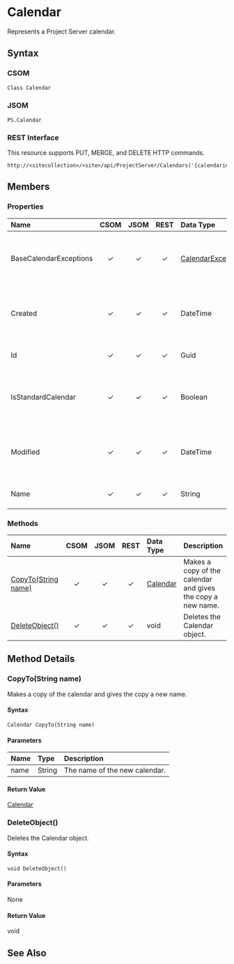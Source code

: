 [comment]: # (Name:Calendar)
[comment]: # (Type:Object)
[comment]: # (Status:Incomplete)
[comment]: # (GeneratedDate:2016-12-13 18:12:21Z)

# Calendar

Represents a Project Server calendar.



## Syntax

### CSOM

```C#
Class Calendar 
```
### JSOM

```
PS.Calendar
```
### REST Interface

This resource supports PUT, MERGE, and DELETE HTTP commands.

```
http://<sitecollection>/<site>/api/ProjectServer/Calendars('{calendarid}')
```


## Members

### Properties

|**Name**|**CSOM**|**JSOM**|**REST**|**Data Type**|**Description**|
|:-----|:-----:|:-----:|:-----:|:-----|:-----|
|BaseCalendarExceptions|&#x2713;|&#x2713;|&#x2713;|[CalendarExceptionCollection](CalendarExceptionCollection.md)|Gets the collection of exceptions to base calendars.|
|Created|&#x2713;|&#x2713;|&#x2713;|DateTime|Gets the date that the calendar was created.|
|Id|&#x2713;|&#x2713;|&#x2713;|Guid|Gets the GUID of the calendar.|
|IsStandardCalendar|&#x2713;|&#x2713;|&#x2713;|Boolean|Gets a value that indicates whether the calendar is Gregorian.|
|Modified|&#x2713;|&#x2713;|&#x2713;|DateTime|Gets the date that the calendar was modified.|
|Name|&#x2713;|&#x2713;|&#x2713;|String|Gets the name of the calendar.|





### Methods

|**Name**|**CSOM**|**JSOM**|**REST**|**Data Type**|**Description**|
|:-----|:-----:|:-----:|:-----:|:-----|:-----|
|[CopyTo(String name)](#CopyTo_String_name_)|&#x2713;|&#x2713;|&#x2713;|[Calendar](Calendar.md)|Makes a copy of the calendar and gives the copy a new name.|
|[DeleteObject()](#DeleteObject__)|&#x2713;|&#x2713;|&#x2713;|void|Deletes the Calendar object.|



## Method Details


### <a name="CopyTo_String_name_"></a>CopyTo(String name)
 
Makes a copy of the calendar and gives the copy a new name.

#### Syntax

```
Calendar CopyTo(String name)
```

#### Parameters
|**Name** |**Type**|**Description**|
|:------ |:----|:------ |
|name| String | The name of the new calendar.


#### Return Value

[Calendar](Calendar.md)

### <a name="DeleteObject__"></a>DeleteObject()
 
Deletes the Calendar object.

#### Syntax

```
void DeleteObject()
```

#### Parameters

None

#### Return Value

void


## See Also
